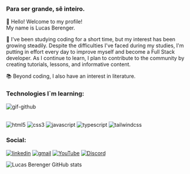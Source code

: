 ### Para ser grande, sê inteiro.
👋 Hello! Welcome to my profile! <br/>
My name is Lucas Berenger. <br/>

📖 I've been studying coding for a short time, but my interest has been growing steadily. Despite the difficulties I've faced during my studies, I'm putting in effort every day to improve myself and become a Full Stack developer. As I continue to learn, I plan to contribute to the community by creating tutorials, lessons, and informative content.

📚 Beyond coding, I also have an interest in literature.


### Technologies I`m learning:

![gif-github](https://github.com/lucasberenger/lucasberenger/assets/137582775/cdf7a1a1-74a3-4449-ad26-e9855021e80d)

<div style="display: inline_block"><br/>
<img align="center" alt="html5" src="https://img.shields.io/badge/HTML5-E34F26?style=for-the-badge&logo=html5&logoColor=white" />
<img align="center" alt="css3" src="https://img.shields.io/badge/CSS3-1572B6?style=for-the-badge&logo=css3&logoColor=white" />
<img align="center" alt="javascript" src="https://img.shields.io/badge/JavaScript-F7DF1E?style=for-the-badge&logo=javascript&logoColor=black" />
<img align="center" alt="typescript" src="https://img.shields.io/badge/TypeScript-007ACC?style=for-the-badge&logo=typescript&logoColor=white" />
<img align="center" alt="tailwindcss" src="https://img.shields.io/badge/Tailwind_CSS-38B2AC?style=for-the-badge&logo=tailwind-css&logoColor=white" />
  
</div>


### Social:

[![linkedin](https://img.shields.io/badge/LinkedIn-0077B5?style=for-the-badge&logo=linkedin&logoColor=white)](https://www.linkedin.com/in/lucas-berenger/)
[![gmail](https://img.shields.io/badge/Gmail-D14836?style=for-the-badge&logo=gmail&logoColor=white)](mailto:thegreatberenger@gmail.com) 
[![YouTube](https://img.shields.io/badge/YouTube-FF0000?style=for-the-badge&logo=youtube&logoColor=white)](https://www.youtube.com/channel/UC3BWpEitlC9xN5KQHZtGY_w)
[![Discord](https://img.shields.io/badge/Discord-7289DA?style=for-the-badge&logo=discord&logoColor=white)](https://discord.gg/UPRKMzKQ)



![Lucas Berenger GitHub stats](https://github-readme-stats.vercel.app/api?username=lucasberenger&show_icons=true&theme=cobalt)
